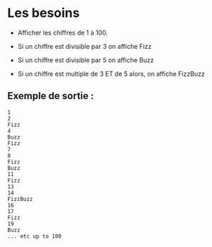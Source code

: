# Les besoins

* Afficher les chiffres de 1 à 100.

* Si un chiffre est divisible par 3 on affiche Fizz
* Si un chiffre est divisible par 5 on affiche Buzz
* Si un chiffre est multiple de 3 ET de 5 alors, on affiche FizzBuzz

## Exemple de sortie :

```
1
2
Fizz
4
Buzz
Fizz
7
8
Fizz
Buzz
11
Fizz
13
14
FizzBuzz
16
17
Fizz
19
Buzz
... etc up to 100
```